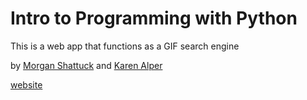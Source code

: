 # Intro to Programming with Python

This is a web app that functions as a GIF search engine

by [Morgan Shattuck](https://www.linkedin.com/in/morgan-shattuck-5a92b334) and [Karen Alper](https://www.linkedin.com/in/karen-alper)

[website](https://cbs-ipp-group15.herokuapp.com/)
